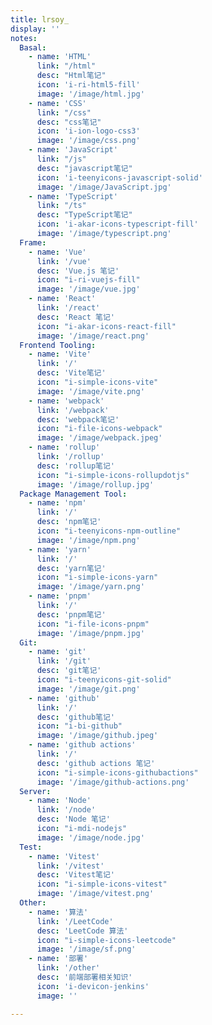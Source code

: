 ```yaml
---
title: lrsoy_
display: ''
notes: 
  Basal: 
    - name: 'HTML'
      link: "/html"
      desc: "Html笔记"
      icon: 'i-ri-html5-fill'
      image: '/image/html.jpg'
    - name: 'CSS'
      link: "/css"
      desc: "css笔记"
      icon: 'i-ion-logo-css3'
      image: '/image/css.png'
    - name: 'JavaScript'
      link: "/js"
      desc: "javascript笔记"
      icon: 'i-teenyicons-javascript-solid'
      image: '/image/JavaScript.jpg'
    - name: 'TypeScript'
      link: "/ts"
      desc: "TypeScript笔记"
      icon: 'i-akar-icons-typescript-fill'
      image: '/image/typescript.png'
  Frame:
    - name: 'Vue'
      link: '/vue'
      desc: 'Vue.js 笔记'
      icon: "i-ri-vuejs-fill"
      image: '/image/vue.jpg'
    - name: 'React'
      link: '/react'
      desc: 'React 笔记'
      icon: "i-akar-icons-react-fill"
      image: '/image/react.png'
  Frontend Tooling:
    - name: 'Vite'
      link: '/'
      desc: 'Vite笔记'
      icon: "i-simple-icons-vite"
      image: '/image/vite.png'
    - name: 'webpack'
      link: '/webpack'
      desc: 'webpack笔记'
      icon: "i-file-icons-webpack"
      image: '/image/webpack.jpeg'
    - name: 'rollup'
      link: '/rollup'
      desc: 'rollup笔记'
      icon: "i-simple-icons-rollupdotjs"
      image: '/image/rollup.jpg'
  Package Management Tool:
    - name: 'npm'
      link: '/'
      desc: 'npm笔记'
      icon: "i-teenyicons-npm-outline"
      image: '/image/npm.png'
    - name: 'yarn'
      link: '/'
      desc: 'yarn笔记'
      icon: "i-simple-icons-yarn"
      image: '/image/yarn.png'
    - name: 'pnpm'
      link: '/'
      desc: 'pnpm笔记'
      icon: "i-file-icons-pnpm"
      image: '/image/pnpm.jpg'
  Git: 
    - name: 'git'
      link: '/git'
      desc: 'git笔记'
      icon: "i-teenyicons-git-solid"
      image: '/image/git.png'
    - name: 'github'
      link: '/'
      desc: 'github笔记'
      icon: "i-bi-github"
      image: '/image/github.jpeg'
    - name: 'github actions'
      link: '/'
      desc: 'github actions 笔记'
      icon: "i-simple-icons-githubactions"
      image: '/image/github-actions.png'
  Server: 
    - name: 'Node'
      link: '/node'
      desc: 'Node 笔记'
      icon: "i-mdi-nodejs"
      image: '/image/node.jpg'
  Test: 
    - name: 'Vitest'
      link: '/vitest'
      desc: 'Vitest笔记'
      icon: "i-simple-icons-vitest"
      image: '/image/vitest.png'
  Other: 
    - name: '算法'
      link: '/LeetCode'
      desc: 'LeetCode 算法'
      icon: "i-simple-icons-leetcode"
      image: '/image/sf.png'
    - name: '部署'
      link: '/other'
      desc: '前端部署相关知识'
      icon: 'i-devicon-jenkins'
      image: ''

---
```

<!-- @layout-full-width -->
<ListNotes :notes="frontmatter.notes"/>
